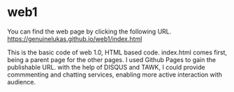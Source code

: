 # web1
You can find the web page by clicking the following URL.
https://genuinelukas.github.io/web1/index.html

This is the basic code of web 1.0, HTML based code.
index.html comes first, being a parent page for the other pages.
I used Github Pages to gain the publishable URL.
with the help of DISQUS and TAWK,
I could provide commmenting and chatting services,
enabling more active interaction with audience.
